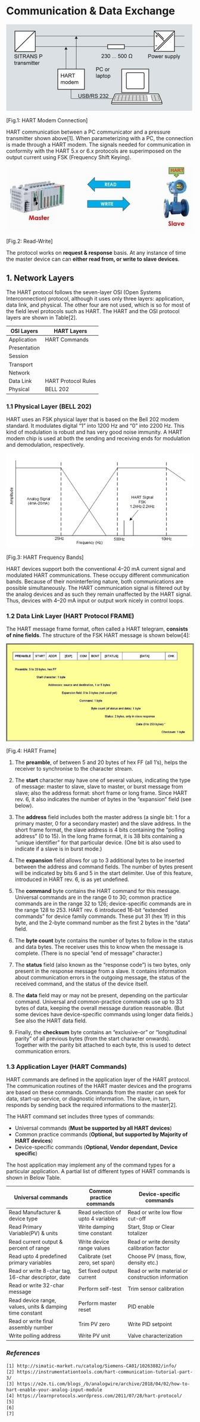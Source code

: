 # Communication & Data Exchange

![Fig.1: HART Modem Connection](https://github.com/biplabro/HART-Protocol-Basics/blob/main/02.%20Images/Modem-connection.jpg)

[Fig.1: HART Modem Connection]

HART communication between a PC communicator and a pressure transmitter shown above[1]. When parameterizing with a PC, the connection is made through a HART modem. The signals needed for communication in conformity with the HART 5.x or 6.x protocols are superimposed on the output current using FSK (Frequency Shift Keying).

![Fig.2: Read-Write](https://github.com/biplabro/HART-Protocol-Basics/blob/main/02.%20Images/Read-Write.jpg)

[Fig.2: Read-Write]

The protocol works on **request & response** basis. At any instance of time the master device can can **either read from, or write to slave devices**. 

## 1. Network Layers

The HART protocol follows the seven-layer OSI (Open Systems Interconnection) protocol, although it uses only three layers: application, data link, and physical. The other four are not used, which is so for most of the field level protocols such as HART. The HART and the OSI protocol layers are shown in Table[2].

|OSI Layers|HART Layers|
|----------|-----------|
|Application|HART Commands|
|Presentation||
|Session||
|Transport||
|Network||
|Data Link|HART Protocol Rules|
|Physical|BELL 202|

### 1.1 Physical Layer (BELL 202)

HART uses an FSK physical layer that is based on the Bell 202 modem standard. It modulates digital “1” into 1200 Hz and “0” into 2200 Hz. This kind of modulation is robust and has very good noise immunity. A HART modem chip is used at both the sending and receiving ends for modulation and demodulation, respectively.

![Fig.3: HART Frequency Bands](https://github.com/biplabro/HART-Protocol-Basics/blob/main/02.%20Images/HART-Freq-Band.jpg)

[Fig.3: HART Frequency Bands]

HART devices support both the conventional 4–20 mA current signal and modulated HART communications. These occupy different communication bands. Because of their noninterfering nature, both communications are possible simultaneously. The HART communication signal is filtered out by the analog devices and as such they remain unaffected by the HART signal. Thus, devices with 4–20 mA input or output work nicely in control loops.

### 1.2 Data Link Layer (HART Protocol FRAME)

The HART message frame format, often called a HART telegram, **consists of nine fields**. The structure of the FSK HART message is shown below[4]:

![Fig.4: HART Frame](https://github.com/biplabro/HART-Protocol-Basics/blob/main/02.%20Images/HART-Frame.jpg)

[Fig.4: HART Frame]

1) The **preamble**, of between 5 and 20 bytes of hex FF (all 1’s), helps the receiver to synchronise to the character stream.

2) The **start** character may have one of several values, indicating the type of message: master to slave, slave to master, or burst message from slave; also the address format: short frame or long frame. Since HART rev. 6, it also indicates the number of bytes in the “expansion” field (see below).

3) The **address** field includes both the master address (a single bit: 1 for a primary master, 0 for a secondary master) and the slave address. In the short frame format, the slave address is 4 bits containing the “polling address” (0 to 15). In the long frame format, it is 38 bits containing a “unique identifier” for that particular device. (One bit is also used to indicate if a slave is in burst mode.)

4) The **expansion** field allows for up to 3 additional bytes to be inserted between the address and command fields. The number of bytes present will be indicated by bits 6 and 5 in the start delimiter. Use of this feature, introduced in HART rev. 6, is as yet undefined.

5) The **command** byte contains the HART command for this message. Universal commands are in the range 0 to 30; common practice commands are in the range 32 to 126; device-specific commands are in the range 128 to 253. HART rev. 6 introduced 16-bit “extended commands” for device family commands. These put 31 (hex 1f) in this byte, and the 2-byte command number as the first 2 bytes in the “data” field.

6) The **byte count** byte contains the number of bytes to follow in the status and data bytes. The receiver uses this to know when the message is complete. (There is no special “end of message” character.)

7) The **status** field (also known as the “response code”) is two bytes, only present in the response message from a slave. It contains information about communication errors in the outgoing message, the status of the received command, and the status of the device itself.

8) The **data** field may or may not be present, depending on the particular command. Universal and common-practice commands use up to 33 bytes of data, keeping the overall message duration reasonable. (But some devices have device-specific commands using longer data fields.) See also the HART data field.

9) Finally, the **checksum** byte contains an “exclusive-or” or “longitudinal parity” of all previous bytes (from the start character onwards). Together with the parity bit attached to each byte, this is used to detect communication errors.

### 1.3 Application Layer (HART Commands)

HART commands are defined in the application layer of the HART protocol. The communication routines of the HART master devices and the programs are based on these commands. Commands from the master can seek for data, start-up service, or diagnostic information. The slave, in turn, responds by sending back the required informations to the master[2].

The HART command set includes three types of commands: 
- Universal commands (**Must be supported by all HART devices**)
- Common practice commands (**Optional, but supported by Majority of HART devices**)
- Device-specific commands (**Optional, Vendor dependant, Device specific**)

The host application may implement any of the command types for a particular application. A partial list of different types of HART commands is shown in Below Table.

|Universal commands|Common practice commands|Device-specific commands|
|------------------|------------------------|------------------------|
|Read Manufacturer & device type|Read selection of upto 4 variables|Read or write low flow cut-off|
|Read Primary Variable(PV) & units|Write damping time constant|Start, Stop or Clear totalizer|
|Read current output & percent of range|Write device range values|Read or write density calibration factor|
|Read upto 4 predefined primary variables|Calibrate (set zero, set span)|Choose PV (mass, flow, density etc.)|
|Read or write 8-char tag, 16-char descriptor, date|Set fixed output current|Read or write material or construction information|
|Read or write 32-char message|Perform self-test|Trim sensor calibration|
|Read device range, values, units & damping time constant|Perform master reset|PID enable|
|Read or write final assembly number|Trim PV zero|Write PID setpoint|
|Write polling address|Write PV unit|Valve characterization|











### _References_

```
[1] http://simatic-market.ru/catalog/Siemens-CA01/10263882/info/
[2] https://instrumentationtools.com/hart-communication-tutorial-part-3/
[3] https://e2e.ti.com/blogs_/b/analogwire/archive/2018/04/02/how-to-hart-enable-your-analog-input-module
[4] https://learnprotocols.wordpress.com/2011/07/28/hart-protocol/
[5] 
[6] 
[7] 
```
